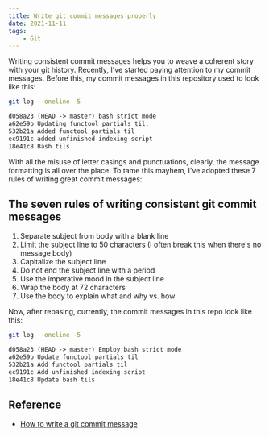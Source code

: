 ```yaml
---
title: Write git commit messages properly
date: 2021-11-11
tags:
    - Git
---
```


Writing consistent commit messages helps you to weave a coherent story with your git
history. Recently, I've started paying attention to my commit messages. Before this, my
commit messages in this repository used to look like this:

```sh
git log --oneline -5
```

```txt
d058a23 (HEAD -> master) bash strict mode
a62e59b Updating functool partials til.
532b21a Added functool partials til
ec9191c added unfinished indexing script
18e41c8 Bash tils
```

With all the misuse of letter casings and punctuations, clearly, the message formatting is
all over the place. To tame this mayhem, I've adopted these 7 rules of writing great commit
messages:

## The seven rules of writing consistent git commit messages

1. Separate subject from body with a blank line
2. Limit the subject line to 50 characters (I often break this when there's no message body)
3. Capitalize the subject line
4. Do not end the subject line with a period
5. Use the imperative mood in the subject line
6. Wrap the body at 72 characters
7. Use the body to explain what and why vs. how

Now, after rebasing, currently, the commit messages in this repo look like this:

```sh
git log --oneline -5
```

```txt
d058a23 (HEAD -> master) Employ bash strict mode
a62e59b Update functool partials til
532b21a Add functool partials til
ec9191c Add unfinished indexing script
18e41c8 Update bash tils
```

## Reference

* [How to write a git commit message]


[how to write a git commit message]: https://chris.beams.io/posts/git-commit/
